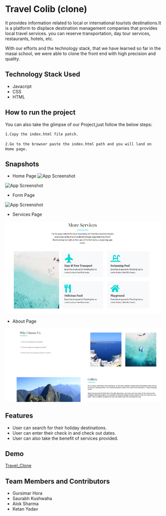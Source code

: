 
# Travel Colib (clone)

It provides information related to local or international tourists destinations.It is a platform to displace destination management companies that provides local travel services. you can reserve transportation, day tour services, restaurants, hotels, etc.

With our efforts and the technology stack, that we have learned so far in the masai school, we were able to clone the front end with high precision and quality.


## Technology Stack Used

- Javacript
- CSS
- HTML
## How to run the project

You can also take the glimpse of our Project,just follow the below steps:

```
1.Copy the index.html file patch.

2.Go to the browser paste the index.html path and you will land on Home page.

```
## Snapshots

- Home Page
![App Screenshot](https://user-images.githubusercontent.com/87033076/158814456-2a874d56-9b01-4c2f-8c11-afde3f05f115.png)

![App Screenshot](https://user-images.githubusercontent.com/87033076/158814505-e397f35b-82ae-4c96-8be7-c3ddd2ecbe9c.png)

- Form Page

![App Screenshot](https://user-images.githubusercontent.com/87033076/158814510-829b7934-bb8e-4daf-a47c-7f59c7bc3a8d.png)

- Services Page

![App Screenshot](https://github.com/Guru9705/unacademy-images/blob/master/services-page.png?raw=true)

- About Page

![App Screenshot](https://github.com/Guru9705/unacademy-images/blob/master/about.png?raw=true)

## Features

- User can search for their holiday destinations.
- User can enter their check in and check out dates.
- User can also take the benefit of services provided.


## Demo

[Travel_Clone](https://travel-project-by-team.netlify.app/)

## Team Members and Contributors

- Gursimar Hora
- Saurabh Kushwaha
- Alok Sharma
- Ketan Yadav
